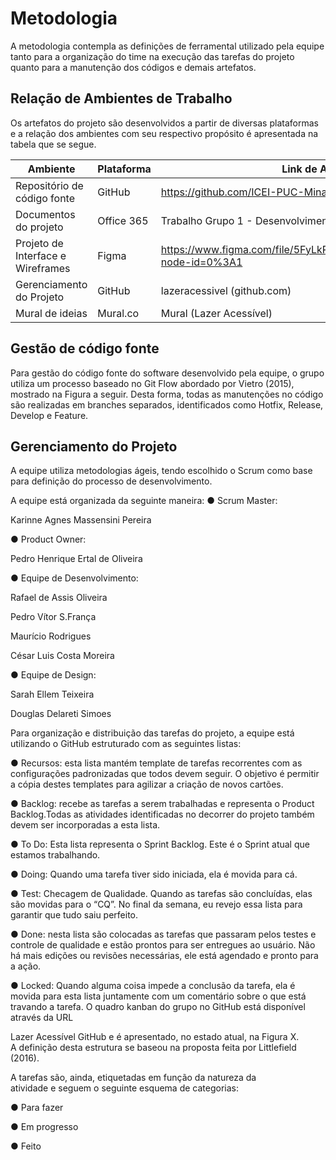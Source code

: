 
# Metodologia

A metodologia contempla as definições de ferramental utilizado pela equipe tanto para a organização do time na execução das tarefas do projeto quanto para a manutenção dos códigos e demais artefatos.

## Relação de Ambientes de Trabalho 

Os artefatos do projeto são desenvolvidos a partir de diversas plataformas e a relação dos ambientes com seu respectivo propósito é apresentada na tabela que se segue.

| Ambiente | Plataforma | Link de Acesso |
| ----------------------------| ------------- | ---------------------------------------------------------------------- |
| Repositório de código fonte | GitHub | https://github.com/ICEI-PUC-Minas-PMV-ADS/Lazer_Acessivel |
| Documentos do projeto | Office 365 | Trabalho Grupo 1 - Desenvolvimento Front-End.docx |
| Projeto de Interface e  Wireframes | Figma | https://www.figma.com/file/5FyLkRwQUMkUEYnft0CLA9/Untitled?node-id=0%3A1 |
| Gerenciamento do Projeto | GitHub | lazeracessivel (github.com) |
| Mural de ideias | Mural.co | Mural (Lazer Acessível) |

## Gestão de código fonte

Para gestão do código fonte do software desenvolvido pela equipe, o grupo utiliza um processo baseado no Git Flow abordado por Vietro (2015), mostrado na Figura a seguir. Desta forma, todas as manutenções no código são realizadas em branches separados, identificados como Hotfix, Release, Develop e Feature. 

## Gerenciamento do Projeto

A equipe utiliza metodologias ágeis, tendo escolhido o Scrum como base para definição do processo de desenvolvimento. 

A equipe está organizada da seguinte maneira:
● Scrum Master:

Karinne Agnes Massensini Pereira

● Product Owner:  

Pedro Henrique Ertal de Oliveira

● Equipe de Desenvolvimento: 

Rafael de Assis Oliveira 

Pedro Vítor S.França 

Maurício Rodrigues 

César Luis Costa Moreira

● Equipe de Design: 

Sarah Ellem Teixeira 

Douglas Delareti Simoes


Para organização e distribuição das tarefas do projeto, a equipe está utilizando o GitHub estruturado com as seguintes listas:  

 
● Recursos: esta lista mantém template de tarefas recorrentes com as configurações padronizadas que todos devem seguir. O objetivo é permitir a cópia destes templates para agilizar a criação de novos cartões. 

● 	Backlog: recebe as tarefas a serem trabalhadas e representa o Product Backlog.Todas as atividades identificadas no decorrer do projeto também devem ser incorporadas a esta lista. 

●    To Do: Esta lista representa o Sprint Backlog. Este é o Sprint atual que estamos 
trabalhando. 

●     Doing: Quando uma tarefa tiver sido iniciada, ela é movida para cá. 

●   Test: Checagem de Qualidade. Quando as tarefas são concluídas, elas são movidas para o “CQ”. No final da semana, eu revejo essa lista para garantir que tudo saiu perfeito. 

●    Done: nesta lista são colocadas as tarefas que passaram pelos testes e controle de qualidade e estão prontos para ser entregues ao usuário. Não há mais edições ou revisões necessárias, ele está agendado e pronto para a ação.

●     Locked: Quando alguma coisa impede a conclusão da tarefa, ela é movida para esta lista juntamente com um comentário sobre o que está travando a tarefa. 
O quadro kanban do grupo no GitHub está disponível através da URL  

Lazer Acessível GitHub e é apresentado, no estado atual, na Figura X.  
A definição desta estrutura se baseou na proposta feita por Littlefield (2016). 

A tarefas são, ainda, etiquetadas em função da natureza da  
atividade e seguem o seguinte esquema de categorias: 

● Para fazer 

● Em progresso  

● Feito 



